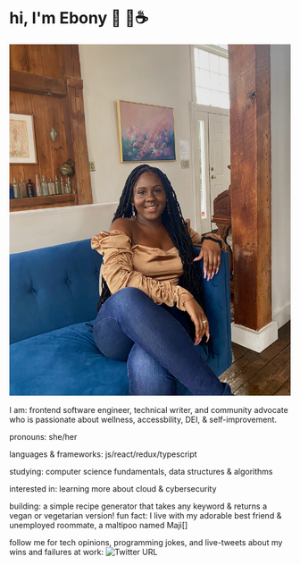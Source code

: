 
# hi, I'm Ebony 🤎 🌱☕

![photo of Ebony smiling while sitting down on a blue chair wearing blue jeans and a golden-colored shirt](IMG_5566.jpg)

 I am: frontend software engineer, technical writer, and community advocate who is passionate about wellness, accessbility, DEI, & self-improvement.

pronouns: she/her

languages & frameworks: js/react/redux/typescript

studying: computer science fundamentals, data structures & algorithms

interested in: learning more about cloud & cybersecurity

building: a simple recipe generator that takes any keyword & returns a vegan or vegetarian version! 
fun fact: I live with my adorable best friend & unemployed roommate, a maltipoo named Maji[]

follow me for tech opinions, programming jokes, and live-tweets about my wins and failures at work: 
![Twitter URL](https://img.shields.io/twitter/url?style=social&url=https%3A%2F%2Ftwitter.com%2Febonycodes)